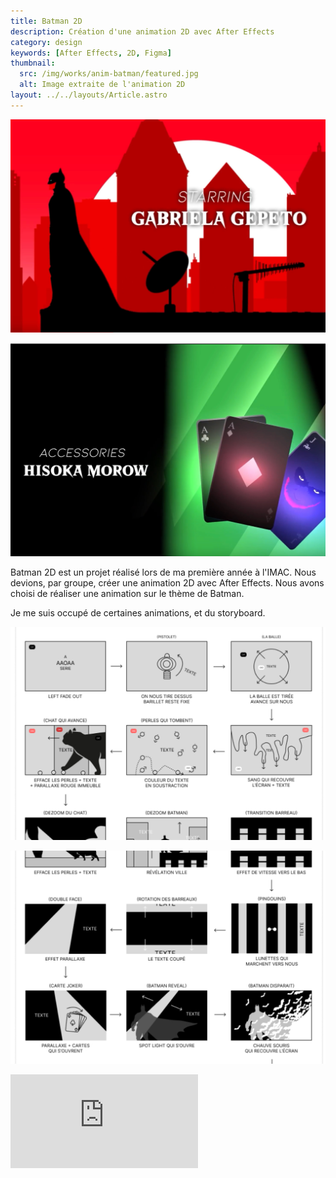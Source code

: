 ```yaml
---
title: Batman 2D
description: Création d'une animation 2D avec After Effects
category: design
keywords: [After Effects, 2D, Figma]
thumbnail:
  src: /img/works/anim-batman/featured.jpg
  alt: Image extraite de l'animation 2D
layout: ../../layouts/Article.astro
---
```


<div class="img-grid">

![Page d'accueil du site](../../assets/works/anim-batman/03.jpg)

![Page d'accueil du site](../../assets/works/anim-batman/04.jpg)

</div>

Batman 2D est un projet réalisé lors de ma première année à l'IMAC. Nous devions, par groupe, créer une animation 2D avec After Effects. Nous avons choisi de réaliser une animation sur le thème de Batman.

Je me suis occupé de certaines animations, et du storyboard.

<div class="img-grid">

![Page d'accueil du site](../../assets/works/anim-batman/01.jpg)

![Page d'accueil du site](../../assets/works/anim-batman/02.jpg)

</div>

<iframe
  src="https://www.youtube.com/embed/7U3Zkl_sOpU?si=LaI7fTkvnucGD-X5"
  title="YouTube video player"
  frameborder="0"
  allow="accelerometer; autoplay; clipboard-write; encrypted-media; gyroscope; picture-in-picture; web-share"
  allowfullscreen
></iframe>
